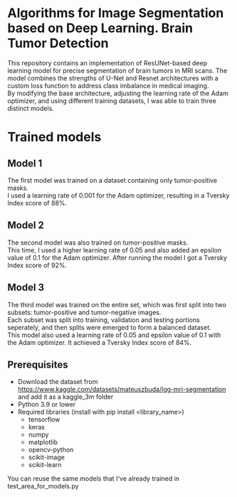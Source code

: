 # Algorithms for Image Segmentation based on Deep Learning. Brain Tumor Detection

This repository contains an implementation of ResUNet-based deep learning model for precise segmentation of brain tumors in MRI scans. The model combines the strengths of U-Net and Resnet architectures with a custom loss function to address class imbalance in medical imaging. \
By modifying the base architecture, adjusting the learning rate of the Adam optimizer, and using different training datasets, I was able to train three distinct models.

# Trained models
## Model 1
The first model was trained on a dataset containing only tumor-positive masks. \
I used a learning rate of 0.001 for the Adam optimizer, resulting in a Tversky Index score of 88%.

## Model 2
The second model was also trained on tumor-positive masks. \
This time, I used a higher learning rate of 0.05 and also added an epsilon value of 0.1 for the Adam optimizer.
After running the model I got a Tversky Index score of 92%.

## Model 3
The third model was trained on the entire set, which was first split into two subsets: tumor-positive and tumor-negative images. \
Each subset was split into training, validation and testing portions seperately, and then splits were emerged to form a balanced dataset. \
This model also used a learning rate of 0.05 and epsilon value of 0.1 with the Adam optimizer. It achieved a Tversky Index score of 84%.

## Prerequisites
* Download the dataset from https://www.kaggle.com/datasets/mateuszbuda/lgg-mri-segmentation and add it as a kaggle_3m folder
* Python 3.9 or lower
* Required libraries (install with pip install <library_name>)
  * tensorflow
  * keras
  * numpy
  * matplotlib
  * opencv-python
  * scikit-image
  * scikit-learn

You can reuse the same models that I've already trained in test_area_for_models.py



